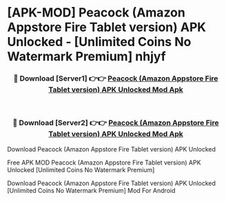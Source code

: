 # [APK-MOD] Peacock (Amazon Appstore Fire Tablet version) APK Unlocked - [Unlimited Coins No Watermark Premium] nhjyf



<div align="center">
<h3>🔴 Download [Server1] 👉👉 <a href="https://momento.my/?title=Peacock_(Amazon_Appstore_Fire_Tablet_version)_APK_Unlocked">Peacock (Amazon Appstore Fire Tablet version) APK Unlocked Mod Apk</a></h3><br>

<h3>🔴 Download [Server2] 👉👉 <a href="https://momento.my/?title=Peacock_(Amazon_Appstore_Fire_Tablet_version)_APK_Unlocked">Peacock (Amazon Appstore Fire Tablet version) APK Unlocked Mod Apk</a></h3>
</div>



Download Peacock (Amazon Appstore Fire Tablet version) APK Unlocked 

Free APK MOD Peacock (Amazon Appstore Fire Tablet version) APK Unlocked [Unlimited Coins No Watermark Premium]

Download Peacock (Amazon Appstore Fire Tablet version) APK Unlocked [Unlimited Coins No Watermark Premium] Mod For Android
